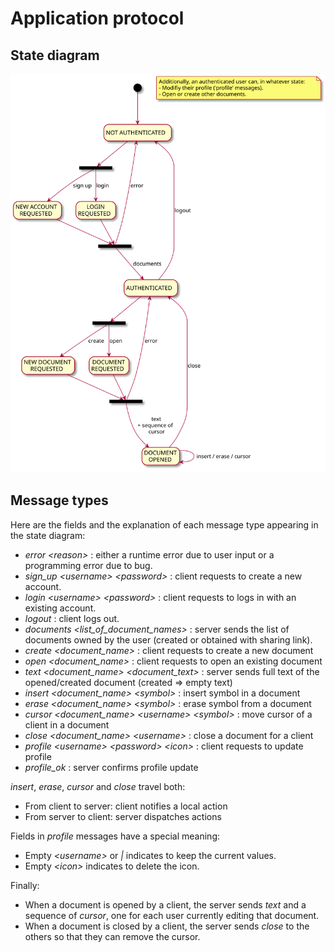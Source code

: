 # Application protocol

## State diagram
![](plantuml/protocol.svg)

## Message types
Here are the fields and the explanation of each message type appearing in the state diagram:
- *error \<reason>* : either a runtime error due to user input or a programming error due to bug.
- *sign_up \<username> \<password>* : client requests to create a new account.
- *login \<username> \<password>* : client requests to logs in with an existing account.
- *logout* : client logs out.
- *documents \<list_of_document_names>* : server sends the list of documents owned by the user (created or obtained with sharing link).
- *create \<document_name>* : client requests to create a new document
- *open \<document_name>* : client requests to open an existing document
- *text \<document_name> \<document_text>* : server sends full text of the opened/created document (created => empty text)
- *insert \<document_name> \<symbol>* : insert symbol in a document
- *erase \<document_name> \<symbol>* : erase symbol from a document
- *cursor \<document_name> \<username> \<symbol>* : move cursor of a client in a document
- *close \<document_name> \<username>* : close a document for a client 
- *profile \<username> \<password> \<icon>* : client requests to update profile
- *profile_ok* : server confirms profile update

*insert*, *erase*, *cursor* and *close* travel both:
- From client to server: client notifies a local action
- From server to client: server dispatches actions

Fields in *profile* messages have a special meaning:
- Empty *\<username>* or *|<password>* indicates to keep the current values.
- Empty *\<icon>* indicates to delete the icon.

Finally:
- When a document is opened by a client, the server sends *text* and a sequence of *cursor*, one for each user currently editing that document.
- When a document is closed by a client, the server sends *close* to the others so that they can remove the cursor.
